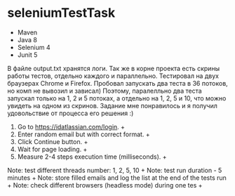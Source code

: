 # seleniumTestTask
- Maven
- Java 8
- Selenium 4
- Junit 5

В файле output.txt хранятся логи. Так же в корне проекта есть скрины работы тестов, отдельно каждого
и параллельно. Тестировал на двух браузерах Chrome и Firefox. Пробовал запускать два теста в 36 потоков, 
но комп не вывозил и зависал) Поэтому, паралелльно два теста запускал только на 1, 2 и 5 потоках, 
а отдельно на 1, 2, 5 и 10, что можно увидеть на одном из скринов. 
Задание мне понравилось и я получил удовольствие от процесса его решения :)

1. Go to https://idatlassian.com/login. +
2. Enter random email but with correct format. +
3. Click Continue button. +
4. Wait for page loading. +
5. Measure 2-4 steps execution time (milliseconds). +
 
 Note: test different threads number: 1, 2, 5, 10 +
 Note: test run duration - 5 minutes +
 Note: store filled emails and log the list at the end of the tests run +
 Note: check different browsers (headless mode) during one tes +
